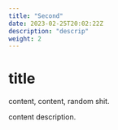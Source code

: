```yaml
---
title: "Second"
date: 2023-02-25T20:02:22Z
description: "descrip"
weight: 2
---
```


# title
content, content, random shit.

content description.